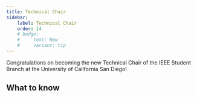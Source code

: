 ```yaml
---
title: Technical Chair
sidebar:
    label: Technical Chair
    order: 14
    # badge:
    #     text: New
    #     variant: tip
---
```


Congratulations on becoming the new Technical Chair of the IEEE Student Branch at the University of California San Diego!

## What to know
